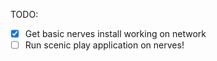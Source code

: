 TODO:
* [x] Get basic nerves install working on network
* [ ] Run scenic play application on nerves!
